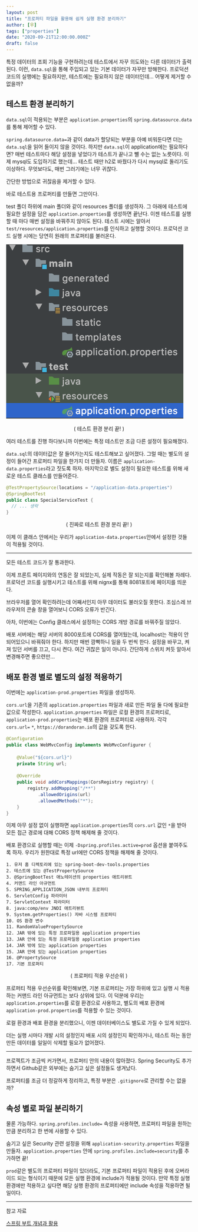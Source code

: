 ```yaml
---
layout: post
title: "프로퍼티 파일을 활용해 쉽게 실행 환경 분리하기"
author: [우]
tags: ["properties"]
date: "2020-09-21T12:00:00.000Z"
draft: false
---
```


특정 데이터의 조회 기능을 구현하려는데 테스트에서 자꾸 의도와는 다른 데이터가 출력된다.
이런, `data.sql`을 통해 주입되고 있는 기본 데이터가 자꾸만 방해한다.
프로덕션 코드의 실행에는 필요하지만, 테스트에는 필요하지 않은 데이터인데...
어떻게 제거할 수 없을까?

## 테스트 환경 분리하기

`data.sql`이 적용되는 부분은 `application.properties`의 `spring.datasource.data`를 통해 제어할 수 있다.

`spring.datasource.data=`과 같이 data가 할당되는 부분을 아예 비워둔다면 더는 `data.sql`을 읽어 들이지 않을 것이다.
하지만 `data.sql`이 application에는 필요하다면?
매번 테스트마다 해당 설정을 넣었다가 테스트가 끝나고 뺄 수는 없는 노릇이다.
이제 mysql도 도입하기로 했는데...
테스트 때만 h2로 바꿨다가 다시 mysql로 돌리기도 이상하다.
무엇보다도, 매번 그러기에는 너무 귀찮다.

간단한 방법으로 귀찮음을 제거할 수 있다.

바로 테스트용 프로퍼티를 만들면 그만이다.

test 폴더 하위에 main 폴더와 같이 resources 폴더를 생성하자.
그 아래에 테스트에 필요한 설정을 담은 `application.properties`를 생성하면 끝난다.
이젠 테스트를 실행할 때 마다 매번 설정을 바꿔주지 않아도 된다.
테스트 시에는 알아서 `test/resources/application.properties`를 인식하고 실행할 것이다.
프로덕션 코드 실행 시에는 당연히 원래의 프로퍼티를 불러온다.

![테스트용 프로퍼티](../images/2020-09-21-application-properties-1.png)
<p style="text-align:center;">( 테스트 환경 분리 끝! )</p>

여러 테스트를 진행 하다보니까 이번에는 특정 테스트만 조금 다른 설정이 필요해졌다.

`data.sql`의 데이터값은 잘 들어가는지도 테스트해보고 싶어졌다.
그럴 때는 별도의 설정이 들어간 프로퍼티 파일을 한가지 더 만들자.
이름은 `application-data.properties`라고 짓도록 하자.
마지막으로 별도 설정이 필요한 테스트를 위해 새로운 테스트 클래스를 만들어준다.

```java
@TestPropertySource(locations = "/application-data.properties")
@SpringBootTest
public class SpecialServiceTest {
  // ... 생략
}
```
<p style="text-align:center;">( 진짜로 테스트 환경 분리 끝! )</p>

이제 이 클래스 안에서는 우리가 `application-data.properties`안에서 설정한 것들이 적용될 것이다.

---

모든 테스트 코드가 잘 통과한다.

이제 프론트 페이지와의 연동은 잘 되었는지, 실제 작동은 잘 되는지를 확인해볼 차례다.  
프로덕션 코드를 실행시키고 테스트를 위해 nignx를 통해 8081포트에 페이지를 띄운다.

브라우저를 열어 확인하려는데 어째서인지 아무 데이터도 불러오질 못한다.
조심스레 브라우저의 콘솔 창을 열어보니 CORS 오류가 반긴다.

아차, 이번에는 Config 클래스에서 설정하는 CORS 개방 경로를 바꿔주질 않았다.

배포 서버에는 해당 서버의 8000포트에 CORS를 열어뒀는데, localhost는 적용이 안 되어있으니 바꿔줘야 한다.
하지만 매번 깜빡하니 일을 두 번씩 한다.
설정을 바꾸고, 켜져 있던 서버를 끄고, 다시 켠다.
여간 귀찮은 일이 아니다.
간단하게 스위치 켜듯 알아서 변경해주면 좋으련만...

## 배포 환경 별로 별도의 설정 적용하기

이번에는 `application-prod.properties` 파일을 생성하자.

`cors.url`을 기존의 `application.properties` 파일과 새로 만든 파일 둘 다에 필요한 값으로 작성한다.
`application.properties` 파일은 로컬 환경의 프로퍼티로, `application-prod.properties`는 배포 환경의 프로퍼티로 사용하자.
각각 `cors.url=` `*`, `https://dorandoran.io`의 값을 갖도록 한다.

```java
@Configuration
public class WebMvcConfig implements WebMvcConfigurer {

    @Value("${cors.url}")
    private String url;

    @Override
    public void addCorsMappings(CorsRegistry registry) {
        registry.addMapping("/**")
            .allowedOrigins(url)
            .allowedMethods("*");
    }
}
```

이제 아무 설정 없이 실행하면 `application.properties`의 `cors.url` 값인 `*`을 받아 모든 접근 경로에 대해 CORS 정책 해제해 줄 것이다.

배포 환경으로 실행할 때는 이제 `-Dspring.profiles.active=prod` 옵션을 붙여주도록 하자.
우리가 원한대로 특정 url에만 CORS 정책을 해제해 줄 것이다.

```
1. 유저 홈 디렉토리에 있는 spring-boot-dev-tools.properties
2. 테스트에 있는 @TestPropertySource
3. @SpringBootTest 애노테이션의 properties 애트리뷰트
4. 커맨드 라인 아규먼트
5. SPRING_APPLICATION_JSON 내부의 프로퍼티
6. ServletConfig 파라미터
7. ServletContext 파라미터
8. java:comp/env JNDI 애트리뷰트
9. System.getProperties() 자바 시스템 프로퍼티
10. OS 환경 변수
11. RandomValuePropertySource
12. JAR 밖에 있는 특정 프로파일용 application properties
13. JAR 안에 있는 특정 프로파일용 application properties
14. JAR 밖에 있는 application properties
15. JAR 안에 있는 application properties
16. @PropertySource
17. 기본 프로퍼티
```
<p style="text-align:center;">( 프로퍼티 적용 우선순위 )</p>

프로퍼티 적용 우선순위를 확인해보면, 기본 프로퍼티는 가장 하위에 있고 실행 시 적용하는 커맨드 라인 아규먼트는 보다 상위에 있다.
이 덕분에 우리는 `application.properties`를 로컬 환경으로 사용하고, 별도의 배포 환경에 `application-prod.properties`를 적용할 수 있는 것이다.

로컬 환경과 배포 환경을 분리했으니, 이젠 데이터베이스도 별도로 가질 수 있게 되었다.

더는 실행 시마다 개발 시의 설정인지 배포 시의 설정인지 확인하거나, 테스트 하는 동안 만든 데이터를 일일이 삭제할 필요가 없어졌다.

---

프로젝트가 조금씩 커가면서, 프로퍼티 안의 내용이 많아졌다.
Spring Security도 추가하면서 Github같은 외부에는 숨기고 싶은 설정들도 생겨났다.

프로퍼티를 조금 더 정갈하게 정리하고, 특정 부분은 `.gitignore`로 관리할 수는 없을까?

## 속성 별로 파일 분리하기

물론 가능하다.
`spring.profiles.include=` 속성을 사용하면, 프로퍼티 파일을 원하는 만큼 분리하고 한 번에 사용할 수 있다.

숨기고 싶은 Security 관련 설정을 위해 `application-security.properties` 파일을 만들자.
`application.properties` 안에 `spring.profiles.include=security`를 추가하면 끝!

`prod`같은 별도의 프로퍼티 파일이 있더라도, 기본 프로퍼티 파일이 적용된 후에 오버라이드 되는 형식이기 때문에 모든 실행 환경에 include가 적용될 것이다.
만약 특정 실행 환경에만 적용하고 싶다면 해당 실행 환경의 프로퍼티에만 include 속성을 적용하면 될 일이다.

---

참고 자료

[스프링 부트 개념과 활용](https://www.inflearn.com/course/%EC%8A%A4%ED%94%84%EB%A7%81%EB%B6%80%ED%8A%B8)

